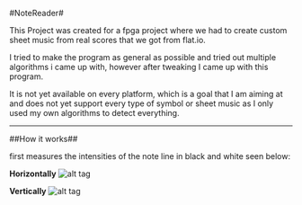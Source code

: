 #NoteReader#

This Project was created for a fpga project where we had to create custom sheet music from real scores that we got from flat.io.

I tried to make the program as general as possible and tried out multiple algorithms i came up with, however after tweaking I came up with this program. 

It is not yet available on every platform, which is a goal that I am aiming at and does not yet support every type of symbol or sheet music as I only used my own algorithms to detect everything.

- - - - -

##How it works##

first measures the intensities of the note line in black and white seen below:

__Horizontally__
![alt tag](https://github.com/zedarider/NoteReader/blob/master/program_files/cut_hist_horiz.jpg)

__Vertically__
![alt tag](https://github.com/zedarider/NoteReader/blob/master/program_files/cut_hist_vert.jpg)
